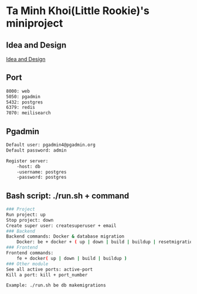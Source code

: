 # Ta Minh Khoi(Little Rookie)'s miniproject
## Idea and Design
[Idea and Design](https://drive.google.com/file/d/189M2A2INygW1483EUw-OhHiU7SS43T_X/view)


## Port
```bash
8000: web
5050: pgadmin
5432: postgres
6379: redis
7070: meilisearch
```

## Pgadmin
```bash
Default user: pgadmin4@pgadmin.org
Default password: admin

Register server: 
    -host: db
    -username: postgres
    -password: postgres
```

## Bash script: ./run.sh + command
```bash
### Project
Run project: up
Stop project: down
Create super user: createsuperuser + email
### Backend
Backend commands: Docker & database migration
    Docker: be + docker + ( up | down | build | buildup | resetmigrations )
### Frontend
Frontend commands: 
    fe + docker( up | down | build | buildup )
### Other module
See all active ports: active-port
Kill a port: kill + port_number

Example: ./run.sh be db makemigrations
```